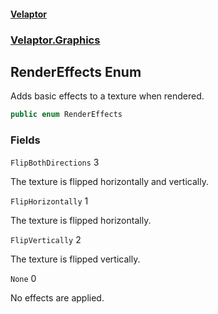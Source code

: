 #### [Velaptor](index.md 'index')
### [Velaptor.Graphics](Velaptor.Graphics.md 'Velaptor.Graphics')

## RenderEffects Enum

Adds basic effects to a texture when rendered.

```csharp
public enum RenderEffects
```
### Fields

<a name='Velaptor.Graphics.RenderEffects.FlipBothDirections'></a>

`FlipBothDirections` 3

The texture is flipped horizontally and vertically.

<a name='Velaptor.Graphics.RenderEffects.FlipHorizontally'></a>

`FlipHorizontally` 1

The texture is flipped horizontally.

<a name='Velaptor.Graphics.RenderEffects.FlipVertically'></a>

`FlipVertically` 2

The texture is flipped vertically.

<a name='Velaptor.Graphics.RenderEffects.None'></a>

`None` 0

No effects are applied.